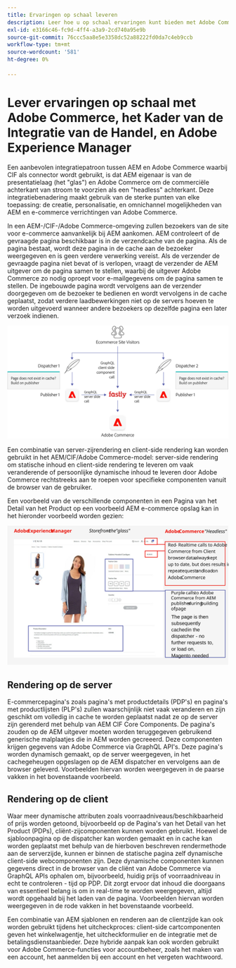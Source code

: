 ```yaml
---
title: Ervaringen op schaal leveren
description: Leer hoe u op schaal ervaringen kunt bieden met Adobe Commerce en Adobe Experience Manager.
exl-id: e3166c46-fc9d-4ff4-a3a9-2cd740a95e9b
source-git-commit: 76ccc5aa8e5e3358dc52a88222fd0da7c4eb9ccb
workflow-type: tm+mt
source-wordcount: '581'
ht-degree: 0%

---
```


# Lever ervaringen op schaal met Adobe Commerce, het Kader van de Integratie van de Handel, en Adobe Experience Manager

Een aanbevolen integratiepatroon tussen AEM en Adobe Commerce waarbij CIF als connector wordt gebruikt, is dat AEM eigenaar is van de presentatielaag (het &quot;glas&quot;) en Adobe Commerce om de commerciële achterkant van stroom te voorzien als een &quot;headless&quot; achterkant. Deze integratiebenadering maakt gebruik van de sterke punten van elke toepassing: de creatie, personalisatie, en omnichannel mogelijkheden van AEM en e-commerce verrichtingen van Adobe Commerce.

In een AEM-/CIF-/Adobe Commerce-omgeving zullen bezoekers van de site voor e-commerce aanvankelijk bij AEM aankomen. AEM controleert of de gevraagde pagina beschikbaar is in de verzendcache van de pagina. Als de pagina bestaat, wordt deze pagina in de cache aan de bezoeker weergegeven en is geen verdere verwerking vereist. Als de verzender de gevraagde pagina niet bevat of is verlopen, vraagt de verzender de AEM uitgever om de pagina samen te stellen, waarbij de uitgever Adobe Commerce zo nodig oproept voor e-mailgegevens om de pagina samen te stellen. De ingebouwde pagina wordt vervolgens aan de verzender doorgegeven om de bezoeker te bedienen en wordt vervolgens in de cache geplaatst, zodat verdere laadbewerkingen niet op de servers hoeven te worden uitgevoerd wanneer andere bezoekers op dezelfde pagina een later verzoek indienen.

![Overzichtsdiagram van Adobe Ervaring Manager en Adobe Commerce architectuur](../assets/commerce-at-scale/overview.png)

Een combinatie van server-zijrendering en client-side rendering kan worden gebruikt in het AEM/CIF/Adobe Commerce-model: server-side rendering om statische inhoud en client-side rendering te leveren om vaak veranderende of persoonlijke dynamische inhoud te leveren door Adobe Commerce rechtstreeks aan te roepen voor specifieke componenten vanuit de browser van de gebruiker.

Een voorbeeld van de verschillende componenten in een Pagina van het Detail van het Product op een voorbeeld AEM e-commerce opslag kan in het hieronder voorbeeld worden gezien:

![Overzichtsdiagram van Adobe Ervaring Manager en Adobe Commerce architectuur](../assets/commerce-at-scale/product-details-page.svg)

## Rendering op de server

E-commercepagina&#39;s zoals pagina&#39;s met productdetails (PDP&#39;s) en pagina&#39;s met productlijsten (PLP&#39;s) zullen waarschijnlijk niet vaak veranderen en zijn geschikt om volledig in cache te worden geplaatst nadat ze op de server zijn gerenderd met behulp van AEM CIF Core Components. De pagina&#39;s zouden op de AEM uitgever moeten worden teruggegeven gebruikend generische malplaatjes die in AEM worden gecreeerd. Deze componenten krijgen gegevens van Adobe Commerce via GraphQL API&#39;s. Deze pagina&#39;s worden dynamisch gemaakt, op de server weergegeven, in het cachegeheugen opgeslagen op de AEM dispatcher en vervolgens aan de browser geleverd. Voorbeelden hiervan worden weergegeven in de paarse vakken in het bovenstaande voorbeeld.

## Rendering op de client

Waar meer dynamische attributen zoals voorraadniveaus/beschikbaarheid of prijs worden getoond, bijvoorbeeld op de Pagina&#39;s van het Detail van het Product (PDPs), cliënt-zijcomponenten kunnen worden gebruikt. Hoewel de sjabloonpagina op de dispatcher kan worden gemaakt en in cache kan worden geplaatst met behulp van de hierboven beschreven rendermethode aan de serverzijde, kunnen er binnen de statische pagina zelf dynamische client-side webcomponenten zijn. Deze dynamische componenten kunnen gegevens direct in de browser van de cliënt van Adobe Commerce via GraphQL APIs ophalen om, bijvoorbeeld, huidig prijs of voorraadniveau in echt te controleren - tijd op PDP. Dit zorgt ervoor dat inhoud die doorgaans van essentieel belang is om in real-time te worden weergegeven, altijd wordt opgehaald bij het laden van de pagina. Voorbeelden hiervan worden weergegeven in de rode vakken in het bovenstaande voorbeeld.

Een combinatie van AEM sjablonen en renderen aan de clientzijde kan ook worden gebruikt tijdens het uitcheckproces: client-side cartcomponenten geven het winkelwagentje, het uitcheckformulier en de integratie met de betalingsdienstaanbieder. Deze hybride aanpak kan ook worden gebruikt voor Adobe Commerce-functies voor accountbeheer, zoals het maken van een account, het aanmelden bij een account en het vergeten wachtwoord.
